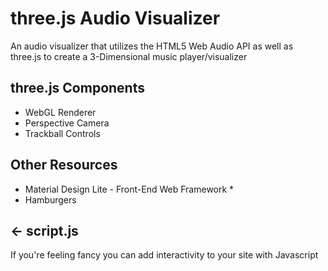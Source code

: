 # three.js Audio Visualizer

An audio visualizer that utilizes the HTML5 Web Audio API as well as three.js to create a 3-Dimensional music player/visualizer



## three.js Components

* WebGL Renderer
* Perspective Camera
* Trackball Controls

## Other Resources

* Material Design Lite - Front-End Web Framework
  *
* Hamburgers

## ← script.js

If you're feeling fancy you can add interactivity to your site with Javascript

